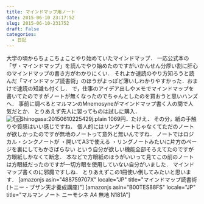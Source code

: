 ```yaml
---
title: マインドマップ用ノート
date: 2015-06-10 23:17:52
slug: 2015-06-10-231752
draft: False
categories:
  - 日記
---
```


大学の頃からちょこちょことやり始めていたマインドマップ． 一応公式本の「ザ・マインドマップ」を読んでやり始めたのですがいかんせん分厚い割に肝心のマインドマップの書き方がわかりにくい． それよか速読のやり方知ろうと読んだ「マインドマップ読書術」のほうがよっぽど薄いしわかりやすかった．おまけで速読の知識も付くし． で，仕事のアイデア出しやメモでマインドマップを書いてたのですがノートが無くなったのでちゃんとしたのを買おうと思いハンズへ． 事前に調べるとマルマンのMnemosyneがマインドマップ書く人の間で人気だとか． とりあえず先人に習ってものは試しに購入． ![f:id:Shinogasa:20150610225429j:plain](https://cdn-ak.f.st-hatena.com/images/fotolife/S/Shinogasa/20150610/20150610225429.jpg) 1069円．たけえ． その分，紙の手触りや質感はいい感じですね． 個人的にはリングノートじゃなくてただのノートが欲しかったのですが無地のノートって意外と無いんですね． ノートではロジカル・シンクノートが ・開いてA3で使える ・リングノートみたいに片方のページを裏にしてもかさばらない という自分が欲しい機能全部そろえてたのですが方眼紙しかなくて断念． 本などで方眼紙のほうがいいって見てこの前のノートは方眼紙だったのですが一切方眼を使用していない自分がいました． マインドマップ書くのに邪魔ですしね． とりあえずこの1冊使い倒してみたいと思います． [amazonjs asin="488759707X" locale="JP" title="マインドマップ読書術 (トニー・ブザン天才養成講座)"] [amazonjs asin="B00TES88FS" locale="JP" title="マルマン ノート ニーモシネ A4 無地 N181A"]
